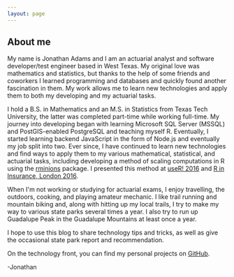 ```yaml
---
layout: page
---
```


## About me

My name is Jonathan Adams and I am an actuarial analyst and software developer/test engineer based in West Texas.
My original love was mathematics and statistics, but thanks to the help of some friends and coworkers I learned
programming and databases and quickly found another fascination in them. My work allows me to learn new technologies
and apply them to both my developing and my actuarial tasks.

I hold a B.S. in Mathematics and an M.S. in Statistics from Texas Tech University, the latter was completed part-time
while working full-time. My journey into developing began with learning Microsoft SQL Server (MSSQL) and
PostGIS-enabled PostgreSQL and teaching myself R. Eventually, I started learning backend JavaScript in the form of
Node.js and eventually my job split into two. Ever since, I have continued to learn new technologies and find ways
to apply them to my various mathematical, statistical, and actuarial tasks, including developing a method of scaling
computations in R using the [rminions](https://github.com/PieceMaker/rminions) package. I presented this method at
[useR! 2016](http://user2016.r-project.org/) and
[R in Insurance, London 2016](https://insurancedatascience.org/project/2016_london/).

When I'm not working or studying for actuarial exams, I enjoy travelling, the outdoors, cooking, and playing amateur
mechanic. I like trail running and mountain biking and, along with hitting up my local trails, I try to make my way to
various state parks several times a year. I also try to run up Guadalupe Peak in the Guadalupe Mountains at least once
a year.

I hope to use this blog to share technology tips and tricks, as well as give the occasional state park report and
recommendation.

On the technology front, you can find my personal projects on [GitHub](https://github.com/PieceMaker).

-Jonathan